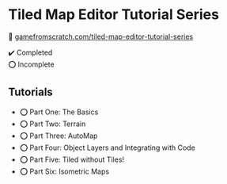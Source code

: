 # Tiled Map Editor Tutorial Series

:link: [gamefromscratch.com/tiled-map-editor-tutorial-series](https://gamefromscratch.com/tiled-map-editor-tutorial-series/)

:heavy_check_mark: Completed  
:o: Incomplete

## Tutorials

- :o: Part One: The Basics
- :o: Part Two: Terrain
- :o: Part Three: AutoMap
- :o: Part Four: Object Layers and Integrating with Code
- :o: Part Five: Tiled without Tiles!
- :o: Part Six: Isometric Maps
